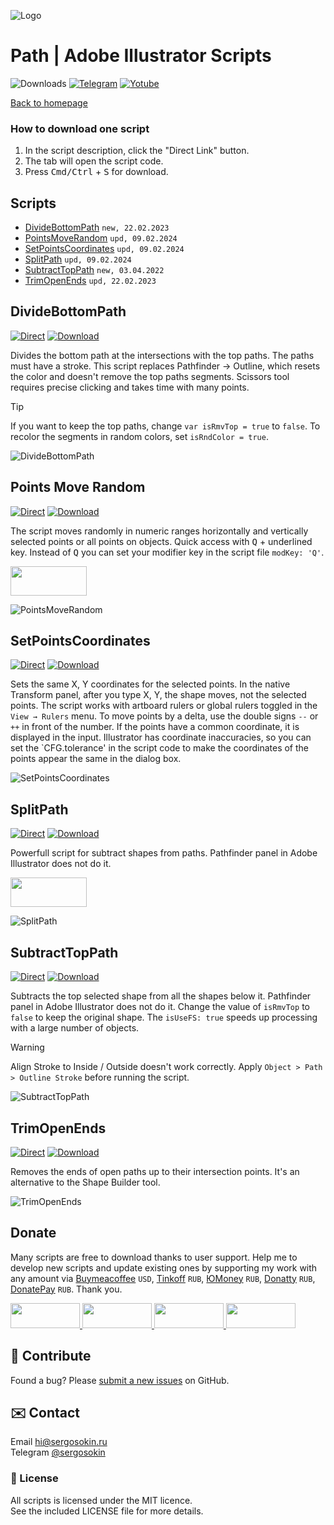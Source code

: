 ![Logo](https://i.ibb.co/mF018gV/emblem.png)

# Path | Adobe Illustrator Scripts

![Downloads](https://img.shields.io/badge/Downloads-26k-27CF7D.svg) [![Telegram](https://img.shields.io/badge/Telegram%20Channel-%40aiscripts-0088CC.svg)](https://t.me/aiscripts) [![Yotube](https://img.shields.io/badge/Youtube-%40SergOsokinArt-FF0000.svg)](https://www.youtube.com/c/SergOsokinArt/videos)

[Back to homepage](../README.md)

### How to download one script 
1. In the script description, click the "Direct Link" button.
2. The tab will open the script code.
3. Press <kbd>Cmd/Ctrl</kbd> + <kbd>S</kbd> for download.

## Scripts
* [DivideBottomPath](https://github.com/creold/illustrator-scripts/blob/master/md/Path.md#dividebottompath) `new, 22.02.2023`
* [PointsMoveRandom](https://github.com/creold/illustrator-scripts/blob/master/md/Path.md#pointsmoverandom) `upd, 09.02.2024`
* [SetPointsCoordinates](https://github.com/creold/illustrator-scripts/blob/master/md/Path.md#setpointscoordinates) `upd, 09.02.2024`
* [SplitPath](https://github.com/creold/illustrator-scripts/blob/master/md/Path.md#splitpath) `upd, 09.02.2024`
* [SubtractTopPath](https://github.com/creold/illustrator-scripts/blob/master/md/Path.md#subtracttoppath) `new, 03.04.2022`
* [TrimOpenEnds](https://github.com/creold/illustrator-scripts/blob/master/md/Path.md#trimopenends) `upd, 22.02.2023`

## DivideBottomPath
[![Direct](https://img.shields.io/badge/Direct%20Link-DivideBottomPath.jsx-FF6900.svg)](https://rebrand.ly/divbottp) [![Download](https://img.shields.io/badge/Download%20All-Zip%20archive-0088CC.svg)](https://bit.ly/2M0j95N)

Divides the bottom path at the intersections with the top paths. The paths must have a stroke. This script replaces Pathfinder → Outline, which resets the color and doesn't remove the top paths segments. Scissors tool requires precise clicking and takes time with many points. 

> [!TIP]   
> If you want to keep the top paths, change `var isRmvTop = true` to `false`. To recolor the segments in random colors, set `isRndColor = true`.

![DivideBottomPath](https://i.ibb.co/LrKDtTz/Divide-Bottom-Path.gif)

## Points Move Random
[![Direct](https://img.shields.io/badge/Direct%20Link-PointsMoveRandom.jsx-FF6900.svg)](https://rebrand.ly/ptsmovrnd) [![Download](https://img.shields.io/badge/Download%20All-Zip%20archive-0088CC.svg)](https://bit.ly/2M0j95N)

The script moves randomly in numeric ranges horizontally and vertically selected points or all points on objects. Quick access with <kbd>Q</kbd> + underlined key. Instead of <kbd>Q</kbd> you can set your modifier key in the script file `modKey: 'Q'`.

<a href="https://youtu.be/9wVTDWUAEmE">
  <img width="122" height="47" src="https://i.ibb.co/fqdwXL6/youtube-badge.png">
</a>

![PointsMoveRandom](https://i.ibb.co/qNpdKTr/Points-Move-Random.gif)

## SetPointsCoordinates
[![Direct](https://img.shields.io/badge/Direct%20Link-SetPointsCoordinates.jsx-FF6900.svg)](https://rebrand.ly/setptscrds) [![Download](https://img.shields.io/badge/Download%20All-Zip%20archive-0088CC.svg)](https://bit.ly/2M0j95N)

Sets the same X, Y coordinates for the selected points. In the native Transform panel, after you type X, Y, the shape moves, not the selected points. The script works with artboard rulers or global rulers toggled in the `View → Rulers` menu. To move points by a delta, use the double signs `--` or `++` in front of the number. If the points have a common coordinate, it is displayed in the input. Illustrator has coordinate inaccuracies, so you can set the `CFG.tolerance' in the script code to make the coordinates of the points appear the same in the dialog box.

![SetPointsCoordinates](https://i.ibb.co/KmR2gSS/Set-Points-Coordinates.gif)

## SplitPath
[![Direct](https://img.shields.io/badge/Direct%20Link-SplitPath.jsx-FF6900.svg)](https://rebrand.ly/splpath) [![Download](https://img.shields.io/badge/Download%20All-Zip%20archive-0088CC.svg)](https://bit.ly/2M0j95N)

Powerfull script for subtract shapes from paths. Pathfinder panel in Adobe Illustrator does not do it.   

<a href="https://youtu.be/1_vUUFkTwxk">
  <img width="122" height="47" src="https://i.ibb.co/fqdwXL6/youtube-badge.png">
</a>

![SplitPath](https://i.ibb.co/c6HNZwJ/Split-Path.gif)

## SubtractTopPath
[![Direct](https://img.shields.io/badge/Direct%20Link-SubtractTopPath.jsx-FF6900.svg)](https://rebrand.ly/subtoppath) [![Download](https://img.shields.io/badge/Download%20All-Zip%20archive-0088CC.svg)](https://bit.ly/2M0j95N)

Subtracts the top selected shape from all the shapes below it. Pathfinder panel in Adobe Illustrator does not do it. Change the value of `isRmvTop` to `false` to keep the original shape. The `isUseFS: true` speeds up processing with a large number of objects. 

> [!WARNING]   
> Align Stroke to Inside / Outside doesn't work correctly. Apply `Object > Path > Outline Stroke` before running the script.

![SubtractTopPath](https://i.ibb.co/B3QL4k2/Subtract-Top-Path.gif)

## TrimOpenEnds
[![Direct](https://img.shields.io/badge/Direct%20Link-TrimOpenEnds.jsx-FF6900.svg)](https://rebrand.ly/trimends) [![Download](https://img.shields.io/badge/Download%20All-Zip%20archive-0088CC.svg)](https://bit.ly/2M0j95N)

Removes the ends of open paths up to their intersection points. It's an alternative to the Shape Builder tool.

![TrimOpenEnds](https://i.ibb.co/J3ct3KN/Trim-Open-Ends.gif)

## Donate
Many scripts are free to download thanks to user support. Help me to develop new scripts and update existing ones by supporting my work with any amount via [Buymeacoffee] `USD`, [Tinkoff] `RUB`, [ЮMoney] `RUB`, [Donatty] `RUB`, [DonatePay] `RUB`. Thank you.

[Buymeacoffee]: https://www.buymeacoffee.com/aiscripts
[Tinkoff]: https://www.tinkoff.ru/rm/osokin.sergey127/SN67U9405/
[ЮMoney]: https://yoomoney.ru/to/410011149615582
[Donatty]: https://donatty.com/sergosokin
[DonatePay]: https://new.donatepay.ru/@osokin

<a href="https://www.buymeacoffee.com/aiscripts">
  <img width="111" height="40" src="https://i.ibb.co/0ssTJQ1/bmc-badge.png">
</a>

<a href="https://yoomoney.ru/to/410011149615582">
  <img width="111" height="40" src="https://i.ibb.co/wwrYWJ5/yoomoney-badge.png">
</a>

<a href="https://donatty.com/sergosokin">
  <img width="111" height="40" src="https://i.ibb.co/s61FGCn/donatty-badge.png">
</a>

<a href="https://new.donatepay.ru/@osokin">
  <img width="111" height="40" src="https://i.ibb.co/0KJ94ND/donatepay-badge.png">
</a>

## 🤝 Contribute

Found a bug? Please [submit a new issues](https://github.com/creold/illustrator-scripts/issues) on GitHub.

## ✉️ Contact
Email <hi@sergosokin.ru>  
Telegram [@sergosokin](https://t.me/sergosokin)

### 📝 License

All scripts is licensed under the MIT licence.  
See the included LICENSE file for more details.